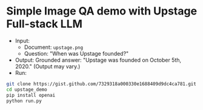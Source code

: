 # Simple Image QA demo with Upstage Full-stack LLM

- Input:
    - Document: `upstage.png`
    - Question: "When was Upstage founded?"
- Output: Grounded answer: "Upstage was founded on October 5th, 2020." (Output may vary.)
- Run:

``` bash
git clone https://gist.github.com/7329318a000330e1688409d9dc4ca781.git upstage_demo
cd upstage_demo
pip install openai
python run.py
```

